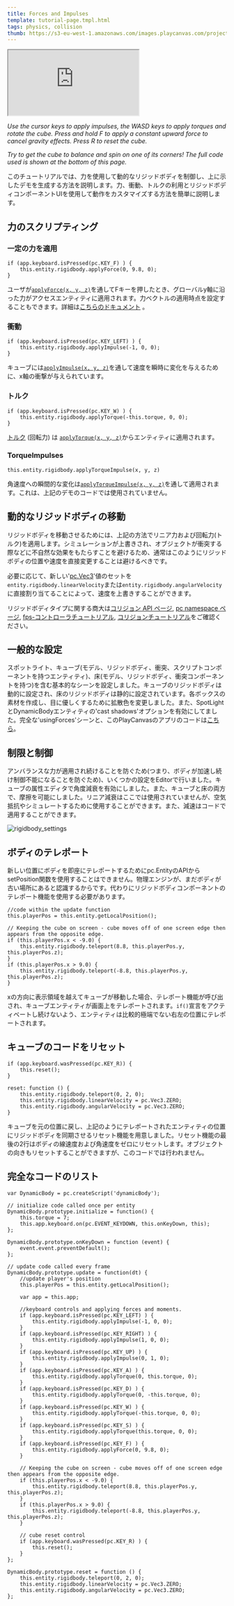 ```yaml
---
title: Forces and Impulses
template: tutorial-page.tmpl.html
tags: physics, collision
thumb: https://s3-eu-west-1.amazonaws.com/images.playcanvas.com/projects/12/405828/95F429-image-75.jpg
---
```


<iframe src="https://playcanv.as/p/8LTSuf4F/"></iframe>

*Use the cursor keys to apply impulses, the WASD keys to apply torques and rotate the cube. Press and hold F to apply a constant upward force to cancel gravity effects.*
*Press R to reset the cube.*

*Try to get the cube to balance and spin on one of its corners!*
*The full code used is shown at the bottom of this page.*

このチュートリアルでは、力を使用して動的なリジッドボディを制御し、上に示したデモを生成する方法を説明します。力、衝動、トルクの利用とリジッドボディコンポーネントUIを使用して動作をカスタマイズする方法を簡単に説明します。

## 力のスクリプティング

### 一定の力を適用

~~~javascript~~~
if (app.keyboard.isPressed(pc.KEY_F) ) {
    this.entity.rigidbody.applyForce(0, 9.8, 0);
}
~~~

ユーザが[`applyForce(x, y, z)`][1]を通してFキーを押したとき、グローバルy軸に沿った力がアクセスエンティティに適用されます。力ベクトルの適用時点を設定することもできます。詳細は[こちらのドキュメント][2] 。

### 衝動

~~~javascript~~~
if (app.keyboard.isPressed(pc.KEY_LEFT) ) {
    this.entity.rigidbody.applyImpulse(-1, 0, 0);
}
~~~

キューブには[`applyImpulse(x, y, z)`][3]を通して速度を瞬時に変化を与えるために、x軸の衝撃が与えられています。

### トルク

~~~javascript~~~
if (app.keyboard.isPressed(pc.KEY_W) ) {
    this.entity.rigidbody.applyTorque(-this.torque, 0, 0);
}
~~~

[トルク](https://en.wikipedia.org/wiki/Torque) (回転力) は [`applyTorque(x, y, z)`][4]からエンティティに適用されます。

### TorqueImpulses

~~~javascript~~~
this.entity.rigidbody.applyTorqueImpulse(x, y, z)
~~~

角速度への瞬間的な変化は[`applyTorqueImpulse(x, y, z)`][5]を通して適用されます。これは、上記のデモのコードでは使用されていません。

## 動的なリジッドボディの移動

リジッドボディを移動させるためには、上記の方法でリニア力および回転力(トルク)を適用します。シミュレーションが上書きされ、オブジェクトが衝突する際などに不自然な効果をもたらすことを避けるため、通常はこのようにリジッドボディの位置や速度を直接変更することは避けるべきです。

必要に応じて、新しい'[pc.Vec3][6]'値のセットを`entity.rigidbody.linearVelocity`または`entity.rigidbody.angularVelocity`に直接割り当てることによって、速度を上書きすることができます。

リジッドボディタイプに関する商大は[コリジョン API ページ][8],  [pc namespace ページ][9], [fps-コントローラチュートリアル][11], [コリジョンチュートリアル][10]をご確認ください。

## 一般的な設定

スポットライト、キューブ(モデル、リジッドボディ、衝突、スクリプトコンポーネントを持つエンティティ)、床(モデル、リジッドボディ、衝突コンポーネントを持つ)を含む基本的なシーンを設定しました。キューブのリジッドボディは動的に設定され、床のリジッドボディは静的に設定されています。各ボックスの素材を作成し、目に優しくするために拡散色を変更しました。また、SpotLightとDynamicBodyエンティティの'cast shadows'オプションを有効にしてました。完全な'usingForces'シーンと、このPlayCanvasのアプリのコードは[こちら][12]。

## 制限と制御

アンバランスな力が適用され続けることを防ぐため(つまり、ボディが加速し続け制御不能になることを防ぐため)、いくつかの設定をEditorで行いました。キューブの属性エディタで角度減衰を有効にしました。また、キューブと床の両方で、摩擦を可能にしました。リニア減衰はここでは使用されていませんが、空気抵抗やシミュレートするために使用することができます。また、減速はコードで適用することができます。

<img src="/images/tutorials/forces/rigidbody_settings.jpg" alt="rigidbody_settings"/>

## ボディのテレポート

新しい位置にボディを即座にテレポートするためにpc.EntityのAPIからsetPosition関数を使用することはできません。物理エンジンが、まだボディが古い場所にあると認識するからです。代わりにリジッドボディコンポーネントのテレポート機能を使用する必要があります。

~~~js~~~
//code within the update function
this.playerPos = this.entity.getLocalPosition();

// Keeping the cube on screen - cube moves off of one screen edge then appears from the opposite edge.
if (this.playerPos.x < -9.0) {
    this.entity.rigidbody.teleport(8.8, this.playerPos.y, this.playerPos.z);
}
if (this.playerPos.x > 9.0) {
    this.entity.rigidbody.teleport(-8.8, this.playerPos.y, this.playerPos.z);
}
~~~

xの方向に表示領域を越えてキューブが移動した場合、テレポート機能が呼び出され、キューブエンティティが画面上をテレポートされます。`if()`宣言をアクティベートし続けないよう、エンティティは比較的極端でない右左の位置にテレポートされます。

## キューブのコードをリセット

~~~javascript~~~
if (app.keyboard.wasPressed(pc.KEY_R)) {
    this.reset();
}
~~~
~~~javascript~~~
reset: function () {
    this.entity.rigidbody.teleport(0, 2, 0);
    this.entity.rigidbody.linearVelocity = pc.Vec3.ZERO;
    this.entity.rigidbody.angularVelocity = pc.Vec3.ZERO;
}
~~~

キューブを元の位置に戻し、上記のようにテレポートされたエンティティの位置にリジッドボディを同期させるリセット機能を用意しました。リセット機能の最後の2行はボディの線速度および角速度をゼロにリセットします。オブジェクトの向きもリセットすることができますが、このコードでは行われません。

## 完全なコードのリスト

~~~javascript~~~
var DynamicBody = pc.createScript('dynamicBody');

// initialize code called once per entity
DynamicBody.prototype.initialize = function() {
    this.torque = 7;
    this.app.keyboard.on(pc.EVENT_KEYDOWN, this.onKeyDown, this);
};

DynamicBody.prototype.onKeyDown = function (event) {
    event.event.preventDefault();
};

// update code called every frame
DynamicBody.prototype.update = function(dt) {
    //update player's position
    this.playerPos = this.entity.getLocalPosition();

    var app = this.app;

    //keyboard controls and applying forces and moments.
    if (app.keyboard.isPressed(pc.KEY_LEFT) ) {
        this.entity.rigidbody.applyImpulse(-1, 0, 0);
    }
    if (app.keyboard.isPressed(pc.KEY_RIGHT) ) {
        this.entity.rigidbody.applyImpulse(1, 0, 0);
    }
    if (app.keyboard.isPressed(pc.KEY_UP) ) {
        this.entity.rigidbody.applyImpulse(0, 1, 0);
    }
    if (app.keyboard.isPressed(pc.KEY_A) ) {
        this.entity.rigidbody.applyTorque(0, this.torque, 0);
    }
    if (app.keyboard.isPressed(pc.KEY_D) ) {
        this.entity.rigidbody.applyTorque(0, -this.torque, 0);
    }
    if (app.keyboard.isPressed(pc.KEY_W) ) {
        this.entity.rigidbody.applyTorque(-this.torque, 0, 0);
    }
    if (app.keyboard.isPressed(pc.KEY_S) ) {
        this.entity.rigidbody.applyTorque(this.torque, 0, 0);
    }
    if (app.keyboard.isPressed(pc.KEY_F) ) {
        this.entity.rigidbody.applyForce(0, 9.8, 0);
    }

    // Keeping the cube on screen - cube moves off of one screen edge then appears from the opposite edge.
    if (this.playerPos.x < -9.0) {
        this.entity.rigidbody.teleport(8.8, this.playerPos.y, this.playerPos.z);
    }
    if (this.playerPos.x > 9.0) {
        this.entity.rigidbody.teleport(-8.8, this.playerPos.y, this.playerPos.z);
    }

    // cube reset control
    if (app.keyboard.wasPressed(pc.KEY_R) ) {
        this.reset();
    }
};

DynamicBody.prototype.reset = function () {
    this.entity.rigidbody.teleport(0, 2, 0);
    this.entity.rigidbody.linearVelocity = pc.Vec3.ZERO;
    this.entity.rigidbody.angularVelocity = pc.Vec3.ZERO;
};
~~~

[1]: /engine/api/stable/symbols/pc.RigidBodyComponent.html#applyForce
[2]: /engine/api/stable/symbols/pc.RigidBodyComponent.html#applyForce
[3]: /engine/api/stable/symbols/pc.RigidBodyComponent.html#applyImpulse
[4]: /engine/api/stable/symbols/pc.RigidBodyComponent.html#applyTorque
[5]: /engine/api/stable/symbols/pc.RigidBodyComponent.html#applyTorqueImpulse
[7]: /tutorials/beginner/manipulating-entities/
[6]: /engine/api/stable/symbols/pc.Vec3.html
[7]: /engine/api/stable/symbols/pc.RigidBodyComponent.html#syncEntityToBody
[8]: /engine/api/stable/symbols/pc.CollisionComponent.html
[9]: /engine/api/stable/symbols/pc.html
[10]: /tutorials/intermediate/collision-and-triggers/
[11]: /tutorials/advanced/fps-controller/
[12]: https://playcanvas.com/project/405828/overview/tutorial-forces--impulses

